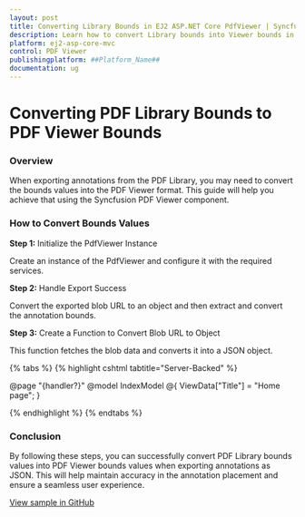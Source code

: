 ```yaml
---
layout: post  
title: Converting Library Bounds in EJ2 ASP.NET Core PdfViewer | Syncfusion  
description: Learn how to convert Library bounds into Viewer bounds in ASP.NET Core Pdfviewer component of Syncfusion Essential JS 2 and more.
platform: ej2-asp-core-mvc
control: PDF Viewer
publishingplatform: ##Platform_Name##
documentation: ug  
---
```


# Converting PDF Library Bounds to PDF Viewer Bounds

### Overview

When exporting annotations from the PDF Library, you may need to convert the bounds values into the PDF Viewer format. This guide will help you achieve that using the Syncfusion PDF Viewer component.

### How to Convert Bounds Values

**Step 1:** Initialize the PdfViewer Instance

Create an instance of the PdfViewer and configure it with the required services.

**Step 2:** Handle Export Success

Convert the exported blob URL to an object and then extract and convert the annotation bounds.

**Step 3:** Create a Function to Convert Blob URL to Object

This function fetches the blob data and converts it into a JSON object.

{% tabs %}
{% highlight cshtml tabtitle="Server-Backed" %}

@page "{handler?}"
@model IndexModel
@{
    ViewData["Title"] = "Home page";
}

<div class="text-center">
    <ejs-pdfviewer id="pdfviewer"
                   style="height:600px"
                   documentPath="https://cdn.syncfusion.com/content/pdf/pdf-succinctly.pdf"
                   serviceUrl="https://services.syncfusion.com/js/production/api/pdfviewer">
    </ejs-pdfviewer>
</div>

<script type="text/javascript">
    var pageSizes = [];
    // Event when the PDF is loaded
    document.addEventListener('DOMContentLoaded', function () {
        var pdfViewer = document.getElementById('pdfviewer').ej2_instances[0];
        pdfViewer.exportSuccess = function (args) {
            console.log(args.exportData);
            const blobURL = args.exportData;
            // Converting the exported blob into object
            convertBlobURLToObject(blobURL)
                .then((objectData) => {
                    console.log(objectData);
                    var datas = objectData;
                    var shapeAnnotationData = datas['pdfAnnotation'][0]['shapeAnnotation'];
                    shapeAnnotationData.forEach(data => {
                        if (data && data.rect && parseInt(data.rect.width)) {
                            let rect = null;
                            const pageHeight = pdfViewer.getPageInfo(parseInt(data.page)).height;
                            // Converting PDF Library values into PDF Viewer values.
                            rect = {
                                x: (parseInt(data.rect.x) * 96) / 72,
                                y: (parseInt(pageHeight) - parseInt(data.rect.height)) * 96 / 72,
                                width: (parseInt(data.rect.width) - parseInt(data.rect.x)) * 96 / 72,
                                height: (parseInt(data.rect.height) - parseInt(data.rect.y)) * 96 / 72,
                            };
                            if ((data.type == 'Line' || data.type == 'Arrow') && data.start && data.end) {
                                const [startX, startY] = data.start.split(',').map(Number);
                                const [endX, endY] = data.end.split(',').map(Number);
                                const pageHeight = pdfViewer.getPageInfo(parseInt(data.page)).height;
                                const pdfStartX = (startX * 96) / 72;
                                const pdfStartY = (parseInt(pageHeight) - startY) * 96 / 72;
                                const pdfEndX = (endX * 96) / 72;
                                const pdfEndY = (parseInt(pageHeight) - endY) * 96 / 72;
                                rect = {
                                    x: Math.min(pdfStartX, pdfEndX),
                                    y: Math.min(pdfStartY, pdfEndY),
                                    width: Math.abs(pdfEndX - pdfStartX),
                                    height: Math.abs(pdfEndY - pdfStartY),
                                };
                            }
                            console.log(data.name, rect, "-------------------------");
                        }
                    });
                })
                .catch((error) => {
                    console.error('Error converting Blob URL to object:', error);
                });
        };
        function convertBlobURLToObject(blobURL) {
            return fetch(blobURL)
                .then((response) => response.blob())
                .then((blobData) => {
                    return new Promise((resolve, reject) => {
                        const reader = new FileReader();
                        reader.onloadend = () => {
                            resolve(JSON.parse(reader.result));
                        };
                        reader.onerror = reject;
                        reader.readAsText(blobData);
                    });
                });
        }
    });
</script>

{% endhighlight %}
{% endtabs %}

### Conclusion

By following these steps, you can successfully convert PDF Library bounds values into PDF Viewer bounds values when exporting annotations as JSON. This will help maintain accuracy in the annotation placement and ensure a seamless user experience.

[View sample in GitHub](https://github.com/SyncfusionExamples/asp-core-pdf-viewer-examples/tree/master/How%20to)